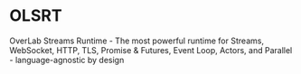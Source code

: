 # OLSRT
OverLab Streams Runtime - The most powerful runtime for Streams, WebSocket, HTTP, TLS, Promise &amp; Futures, Event Loop, Actors, and Parallel - language-agnostic by design
